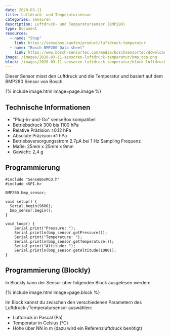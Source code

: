 ```yaml
---
date: 2020-03-11
title: Luftdruck- und Temperatursensor
categories: sensoren
description: Luftdruck- und Temperatursensor (BMP280)
type: Document
resources:
  - name: "Shop"
    link: https://sensebox.kaufen/product/luftdruck-temperatur
  - name: "Bosch BMP280 Data sheet"
    link: https://www.bosch-sensortec.com/media/boschsensortec/downloads/datasheets/bst-bmp280-ds001.pdf
image: /images/2020-03-11-sensoren-luftdruck-temperatur/bmp_top.png
block: /images/2020-03-11-sensoren-luftdruck-temperatur/block_luftdruck_temperatur.svg
---
```

Dieser Sensor misst den Luftdruck und die Temperatur und basiert auf dem BMP280 Sensor von Bosch.

{% include image.html image=page.image %}


## Technische Informationen

* "Plug-in-and-Go" senseBox kompatibel
* Betriebsdruck 300 bis 1100 hPa
* Relative Präzision ±0.12 hPa
* Absolute Präzision ±1 hPa
* Betriebsversorgungsstrom 2.7μA bei 1 Hz Sampling Frequenz
* Maße: 25mm x 25mm x 9mm
* Gewicht: 2,4 g

## Programmierung

```arduino
#include "SenseBoxMCU.h"
#include <SPI.h>

BMP280 bmp_sensor;

void setup() {
  Serial.begin(9600);
  bmp_sensor.begin();
}

void loop() {
    Serial.print("Pressure: ");
    Serial.println(bmp_sensor.getPressure());
    Serial.print("Temperature: ");
    Serial.println(bmp_sensor.getTemperature());
    Serial.print("Altitude: ");
    Serial.println(bmp_sensor.getAltitude(1000));
}
```

## Programmierung (Blockly)

In Blockly kann der Sensor über folgenden Block ausgelesen werden:

{% include image.html image=page.block %}

Im Block kannst du zwischen den verschiedenen Parametern des Luftdruck-/Temperatursensor auswählen:

- Luftdruck in Pascal (Pa)
- Temperatur in Celsius (°C)
- Höhe über NN in m (dazu wird ein Referenzluftdruck benötigt)